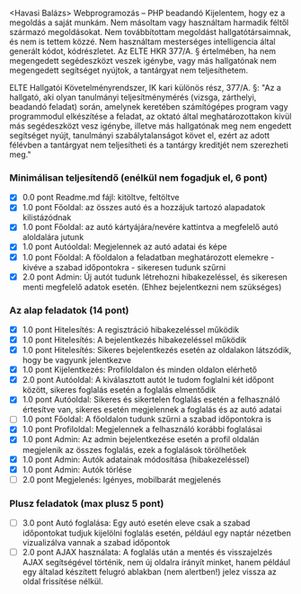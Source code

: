 <Havasi Balázs>
<R0Z3QK>
Webprogramozás – PHP beadandó
Kijelentem, hogy ez a megoldás a saját munkám. Nem másoltam vagy használtam harmadik féltől származó megoldásokat. Nem továbbítottam megoldást hallgatótársaimnak, és nem is tettem közzé. Nem használtam mesterséges intelligencia által generált kódot, kódrészletet. Az ELTE HKR 377/A. § értelmében, ha nem megengedett segédeszközt veszek igénybe, vagy más hallgatónak nem megengedett segítséget nyújtok, a tantárgyat nem teljesíthetem.

ELTE Hallgatói Követelményrendszer, IK kari különös rész, 377/A. §: "Az a hallgató, aki olyan tanulmányi teljesítménymérés (vizsga, zárthelyi, beadandó feladat) során, amelynek keretében számítógépes program vagy programmodul elkészítése a feladat, az oktató által meghatározottakon kívül más segédeszközt vesz igénybe, illetve más hallgatónak meg nem engedett segítséget nyújt, tanulmányi szabálytalanságot követ el, ezért az adott félévben a tantárgyat nem teljesítheti és a tantárgy kreditjét nem szerezheti meg."

### Minimálisan teljesítendő (enélkül nem fogadjuk el, 6 pont) 
- [X] 0.0 pont Readme.md fájl: kitöltve, feltöltve 
- [X] 1.0 pont Főoldal: az összes autó és a hozzájuk tartozó alapadatok kilistázódnak 
- [X] 1.0 pont Főoldal: az autó kártyájára/nevére kattintva a megfelelő autó aloldalára jutunk 
- [X] 1.0 pont Autóoldal: Megjelennek az autó adatai és képe 
- [X] 1.0 pont Főoldal: A főoldalon a feladatban meghatározott elemekre - kivéve a szabad időpontokra - sikeresen tudunk szűrni 
- [X] 2.0 pont Admin: Új autót tudunk létrehozni hibakezeléssel, és sikeresen menti megfelelő adatok esetén. (Ehhez bejelentkezni nem szükséges) 

### Az alap feladatok (14 pont) 
- [X] 1.0 pont Hitelesítés: A regisztráció hibakezeléssel működik 
- [X] 1.0 pont Hitelesítés: A bejelentkezés hibakezeléssel működik 
- [X] 1.0 pont Hitelesítés: Sikeres bejelentkezés esetén az oldalakon látszódik, hogy be vagyunk jelentkezve 
- [X] 1.0 pont Kijelentkezés: Profiloldalon és minden oldalon elérhető 
- [X] 2.0 pont Autóoldal: A kiválasztott autót le tudom foglalni két időpont között, sikeres foglalás esetén a foglalás elmentődik 
- [X] 1.0 pont Autóoldal: Sikeres és sikertelen foglalás esetén a felhasználó értesítve van, sikeres esetén megjelennek a foglalás és az autó adatai 
- [ ] 1.0 pont Főoldal: A főoldalon tudunk szűrni a szabad időpontokra is 
- [X] 1.0 pont Profiloldal: Megjelennek a felhasználó korábbi foglalásai 
- [X] 1.0 pont Admin: Az admin bejelentkezése esetén a profil oldalán megjelenik az összes foglalás, ezek a foglalások törölhetőek 
- [X] 1.0 pont Admin: Autók adatainak módosítása (hibakezeléssel) 
- [X] 1.0 pont Admin: Autók törlése 
- [ ] 2.0 pont Megjelenés: Igényes, mobilbarát megjelenés 

### Plusz feladatok (max plusz 5 pont) 
- [ ] 3.0 pont Autó foglalása: Egy autó esetén eleve csak a szabad időpontokat tudjuk kijelölni foglalás esetén, például egy naptár nézetben vizualizálva vannak a szabad időpontok 
- [ ] 2.0 pont AJAX használata: A foglalás után a mentés és visszajelzés AJAX segítségével történik, nem új oldalra irányít minket, hanem például egy általad készített felugró ablakban (nem alertben!) jelez vissza az oldal frissítése nélkül.